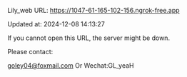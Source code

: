Lily_web URL: https://1047-61-165-102-156.ngrok-free.app

Updated at: 2024-12-08 14:13:27

If you cannot open this URL, the server might be down.

Please contact: 

goley04@foxmail.com Or Wechat:GL_yeaH